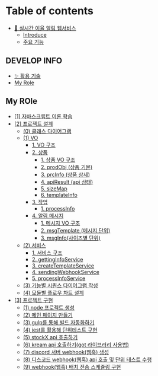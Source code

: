 # Table of contents

* [👟 실시간 이율 알림 웹서비스](README.md)
  * [Introduce](readme/introduce.md)
  * [주요 기능](readme/undefined.md)

## DEVELOP INFO

* [✨ 활용 기술](<develop-info/활용 기술.md>)
* [My Role](develop-info/my-role.md)

## My ROle

* [\[1\] 자바스크립트 이론 학습](<my-role/\[1] 자바스크립트 이론 학습.md>)
* [\[2\] 프로젝트 설계](<my-role/\[2] 프로젝트 설계/README.md>)
  * [(0) 클래스 다이어그램](<my-role/\[2] 프로젝트 설계/0.md>)
  * [(1) VO](<my-role/\[2] 프로젝트 설계/(1) VO 설계 및 설계도 작성/README.md>)
    * [1. VO 구조](<my-role/\[2] 프로젝트 설계/(1) VO 설계 및 설계도 작성/1.-vo.md>)
    * [2. 상품](<my-role/\[2] 프로젝트 설계/(1) VO 설계 및 설계도 작성/2./README.md>)
      * [1. 상품 VO 구조](<my-role/\[2] 프로젝트 설계/(1) VO 설계 및 설계도 작성/2./1.-vo.md>)
      * [2. prodObj (상품 기본)](<my-role/\[2] 프로젝트 설계/(1) VO 설계 및 설계도 작성/2./2.-prodobj.md>)
      * [3. prcInfo (상품 상세)](<my-role/\[2] 프로젝트 설계/(1) VO 설계 및 설계도 작성/2./3.-prcinfo.md>)
      * [4. apiResult (api 상태)](<my-role/\[2] 프로젝트 설계/(1) VO 설계 및 설계도 작성/2./4.-apiresult-api.md>)
      * [5. sizeMap](<my-role/\[2] 프로젝트 설계/(1) VO 설계 및 설계도 작성/2./5.-sizemap.md>)
      * [6. templateInfo](<my-role/\[2] 프로젝트 설계/(1) VO 설계 및 설계도 작성/2./6.-templateinfo.md>)
    * [3. 작업](<my-role/\[2] 프로젝트 설계/(1) VO 설계 및 설계도 작성/3./README.md>)
      * [1. processInfo](<my-role/\[2] 프로젝트 설계/(1) VO 설계 및 설계도 작성/3./1.-processinfo.md>)
    * [4. 알림 메시지](<my-role/\[2] 프로젝트 설계/(1) VO 설계 및 설계도 작성/4./README.md>)
      * [1. 메시지 VO 구조](<my-role/\[2] 프로젝트 설계/(1) VO 설계 및 설계도 작성/4./1.-vo.md>)
      * [2. msgTemplate (메시지 단위)](<my-role/\[2] 프로젝트 설계/(1) VO 설계 및 설계도 작성/4./2.-msgtemplate.md>)
      * [3. msgInfo(사이즈별 단위)](<my-role/\[2] 프로젝트 설계/(1) VO 설계 및 설계도 작성/4./3.-msginfo.md>)
  * [(2) 서비스](<my-role/\[2] 프로젝트 설계/(2) 서비스 레이어 모듈화/README.md>)
    * [1. 서비스 구조](<my-role/\[2] 프로젝트 설계/(2) 서비스 레이어 모듈화/1..md>)
    * [2. gettingInfoService](<my-role/\[2] 프로젝트 설계/(2) 서비스 레이어 모듈화/2.-gettinginfoservice.md>)
    * [3. createTemplateService](<my-role/\[2] 프로젝트 설계/(2) 서비스 레이어 모듈화/3.-createtemplateservice.md>)
    * [4. sendingWebhookService](<my-role/\[2] 프로젝트 설계/(2) 서비스 레이어 모듈화/4.-sendingwebhookservice.md>)
    * [5. processInfoService](<my-role/\[2] 프로젝트 설계/(2) 서비스 레이어 모듈화/5.-processinfoservice.md>)
  * [(3) 기능별 시퀀스 다이어그램 작성](<my-role/\[2] 프로젝트 설계/(3) 기능별 시퀀스 다이어그램 작성.md>)
  * [(4) 모듈별 플로우 차트 설계](<my-role/\[2] 프로젝트 설계/(4) 모듈별 플로우 차트 설계.md>)
* [\[3\] 프로젝트 구현](<my-role/\[3] 프로젝트 구현/README.md>)
  * [(1) node 프로젝트 생성](<my-role/\[3] 프로젝트 구현/(1) node 프로젝트 생성.md>)
  * [(2) 메인 페이지 만들기](<my-role/\[3] 프로젝트 구현/(2) bootstrap5 활용해 간단한 ejs 화면 구현.md>)
  * [(3) gulp를 통해 빌드 자동화하기](<my-role/\[3] 프로젝트 구현/(3) gulp를 활용해 프로젝트 띄우기.md>)
  * [(4) jest를 활용해 단위테스트 구현](<my-role/\[3] 프로젝트 구현/(4) jest를 활용해 단위테스트 구현.md>)
  * [(5) stockX api 호출하기](<my-role/\[3] 프로젝트 구현/(5) stockX api 호출과 단위 테스트 구현.md>)
  * [(6) kream api 호출하기(got 라이브러리 사용법)](<my-role/\[3] 프로젝트 구현/(6) kream api 통신 단위 테스트 구현(got 라이브러리 사용법).md>)
  * [(7) discord 서버 webhook(웹훅) 생성](<my-role/\[3] 프로젝트 구현/(7) discord 서버 webhook(웹훅) 생성.md>)
  * [(8) 디스코드 webhook(웹훅) api 호출 및 단위 테스트 수행](<my-role/\[3] 프로젝트 구현/(8) 디스코드 webhook(웹훅) api 호출 및 단위 테스트 수행.md>)
  * [(9) webhook(웹훅) 배치 전송 스케쥴링 구현](<my-role/\[3] 프로젝트 구현/(9) webhook(웹훅) 배치 전송 스케쥴링 구현.md>)
